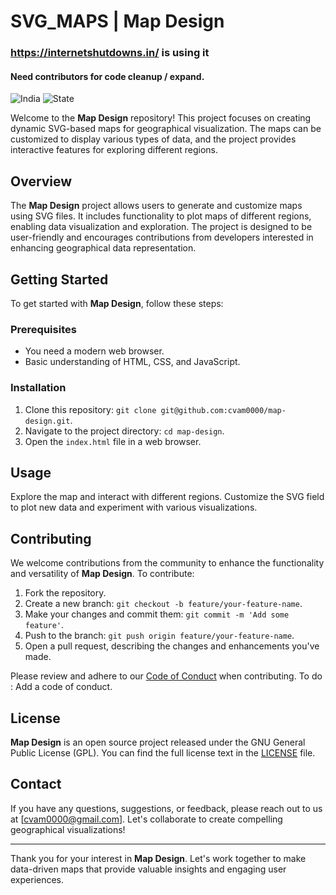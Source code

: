 # SVG_MAPS | Map Design
### https://internetshutdowns.in/ is using it
#### Need contributors for code cleanup / expand.

![India](https://example.com/map.png)
![State](https://example.com/map.png)

Welcome to the **Map Design** repository! This project focuses on creating dynamic SVG-based maps for geographical visualization. The maps can be customized to display various types of data, and the project provides interactive features for exploring different regions.

## Overview

The **Map Design** project allows users to generate and customize maps using SVG files. It includes functionality to plot maps of different regions, enabling data visualization and exploration. The project is designed to be user-friendly and encourages contributions from developers interested in enhancing geographical data representation.

## Getting Started

To get started with **Map Design**, follow these steps:

### Prerequisites

- You need a modern web browser.
- Basic understanding of HTML, CSS, and JavaScript.

### Installation

1. Clone this repository: `git clone git@github.com:cvam0000/map-design.git`.
2. Navigate to the project directory: `cd map-design`.
3. Open the `index.html` file in a web browser.

## Usage

Explore the map and interact with different regions. Customize the SVG field to plot new data and experiment with various visualizations.

## Contributing

We welcome contributions from the community to enhance the functionality and versatility of **Map Design**. To contribute:

1. Fork the repository.
2. Create a new branch: `git checkout -b feature/your-feature-name`.
3. Make your changes and commit them: `git commit -m 'Add some feature'`.
4. Push to the branch: `git push origin feature/your-feature-name`.
5. Open a pull request, describing the changes and enhancements you've made.

Please review and adhere to our [Code of Conduct](CODE_OF_CONDUCT.md) when contributing.
To do : Add a code of conduct.

## License

**Map Design** is an open source project released under the GNU General Public License (GPL). You can find the full license text in the [LICENSE](LICENSE) file.

## Contact

If you have any questions, suggestions, or feedback, please reach out to us at [cvam0000@gmail.com]. Let's collaborate to create compelling geographical visualizations!

---

Thank you for your interest in **Map Design**. Let's work together to make data-driven maps that provide valuable insights and engaging user experiences.
